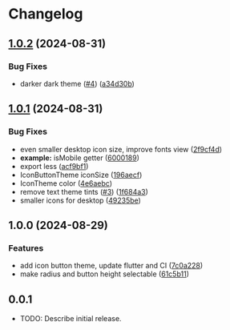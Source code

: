 # Changelog

## [1.0.2](https://github.com/ubuntu-flutter-community/phoenix_theme/compare/v1.0.1...v1.0.2) (2024-08-31)


### Bug Fixes

* darker dark theme ([#4](https://github.com/ubuntu-flutter-community/phoenix_theme/issues/4)) ([a34d30b](https://github.com/ubuntu-flutter-community/phoenix_theme/commit/a34d30b3376cfdb161e2cbf40631941766136239))

## [1.0.1](https://github.com/ubuntu-flutter-community/phoenix_theme/compare/v1.0.0...v1.0.1) (2024-08-31)


### Bug Fixes

* even smaller desktop icon size, improve fonts view ([2f9cf4d](https://github.com/ubuntu-flutter-community/phoenix_theme/commit/2f9cf4ddb0c09c6d944e66210becf8465bbe1353))
* **example:** isMobile getter ([6000189](https://github.com/ubuntu-flutter-community/phoenix_theme/commit/60001898750996e800334e0a18d1232e3edbb1a6))
* export less ([acf9bf1](https://github.com/ubuntu-flutter-community/phoenix_theme/commit/acf9bf1e05a110d890e83ae333f6822299fbbb5e))
* IconButtonTheme iconSize ([196aecf](https://github.com/ubuntu-flutter-community/phoenix_theme/commit/196aecfc844987a88c91ce2d1c8e20ebeab118d4))
* IconTheme color ([4e6aebc](https://github.com/ubuntu-flutter-community/phoenix_theme/commit/4e6aebca68e94274db152967eb1e491ef96bd181))
* remove text theme tints ([#3](https://github.com/ubuntu-flutter-community/phoenix_theme/issues/3)) ([1f684a3](https://github.com/ubuntu-flutter-community/phoenix_theme/commit/1f684a311e57430b51f5a6390bab6fb01141d094))
* smaller icons for desktop ([49235be](https://github.com/ubuntu-flutter-community/phoenix_theme/commit/49235be0be4e8f9a85d6e2fa65f87cdd4369cd58))

## 1.0.0 (2024-08-29)


### Features

* add icon button theme, update flutter and CI ([7c0a228](https://github.com/Feichtmeier/phoenix_theme/commit/7c0a2287a3c22538b038b98aee3d4b040ce478c8))
* make radius and button height selectable ([61c5b11](https://github.com/Feichtmeier/phoenix_theme/commit/61c5b11fad871ee655b512c79118a2590bf5df29))

## 0.0.1

* TODO: Describe initial release.
